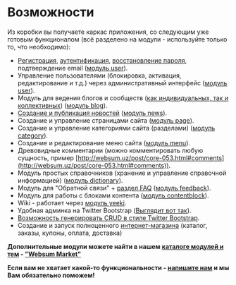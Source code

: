# Возможности #

Из коробки вы получаете каркас приложения, со следующим уже готовым
функционалом (всё разделено на модули - используйте только то, что необходимо):

* [Регистрация](http://websum.uz/registration), [аутентификация](http://websum.uz/login), [восстановление пароля](http://websum.uz/recovery), подтверждение email ([модуль user](https://github.com/core/core/tree/master/protected/modules/user)).
* Управление пользователями (блокировка, активация, редактирование и т.д.) через административный интерфейс ([модуль user](https://github.com/core/core/tree/master/protected/modules/user)).
* Модуль для ведения блогов и сообществ ([как индивидуальных, так и коллективных](http://websum.uz/blogs/core-mini-cms-yii)) ([модуль blog](https://github.com/core/core/tree/master/protected/modules/blog)).
* [Создание и публикация новостей](http://websum.uz/story/ocherednoy-sayt-na-yupi) ([модуль news](https://github.com/core/core/tree/master/protected/modules/news)).
* Создание и управление страницами сайта ([модуль page](https://github.com/core/core/tree/master/protected/modules/page)).
* Создание и управление категориями сайта (разделами) ([модуль category](https://github.com/core/core/tree/master/protected/modules/category)).
* Создание и редактирование меню сайта ([модуль menu](https://github.com/core/core/tree/master/protected/modules/menu)).
* Древовидные комментарии (можно комментировать любую сущность, пример [http://websum.uz/post/core-053.html#comments](http://websum.uz/post/core-053.html#comments)).
* Модуль простых справочников (хранение и управление справочной информацией) ([модуль dictionary](https://github.com/core/core/tree/master/protected/modules/dictionary)).
* Модуль для "Обратной связи" + [раздел FAQ](http://websum.uz/faq) ([модуль feedback](https://github.com/core/core/tree/master/protected/modules/feedback)).
* Модуль для работы с блоками контента ([модуль contentblock](https://github.com/core/core/tree/master/protected/modules/contentblock)).
* Wiki - работает через [модуль yeeki](http://rmcreative.ru/blog/post/yeeki).
* Удобная админка на Twitter Bootstrap  ([Выглядит вот так](http://websum.uz/albums)).
* [Возможность генерировать CRUD в стиле Twitter Bootstrap](https://github.com/core/core/tree/master/protected/modules/core/extensions/core).
* Создание и запуск полноценного [интернет-магазина](http://core-project.ru/ecommerce) (каталог, заказы, купоны, оплата, доставка)

**Дополнительные модули можете найти в нашем [каталоге модулей и тем](http://websum.uz/marketplace) -  ["Websum Market"](http://websum.uz/marketplace)**

**Если вам не хватает какой-то функциональности - [напишите нам](http://core-project.ru/contacts) и мы Вам обязательно поможем!**
